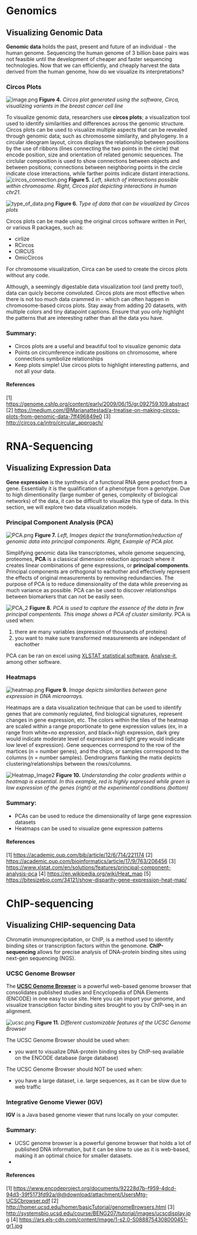 # Genomics 
## Visualizing Genomic Data

**Genomic data** holds the past, present and future of an individual - the human genome. Sequencing the human genome of 3 billion base pairs was not feasible until the development of cheaper and faster sequencing technologies. Now that we can efficiently, and cheaply harvest the data derived from the human genome, how do we visualize its interpretations? 

### Circos Plots
![image.png](https://www.dropbox.com/s/x8cigibubj4ihb1/image.png?dl=0&raw=1)
**Figure 4.** *Circos plot generated using the software, Circa, visualizing varients in the breast cancer cell line*

To visualize genomic data, researchers use **circos plots**; a visualization tool used to identify similarities and differences across the genomic structure. Circos plots can be used to visualize multiple aspects that can be revealed through genomic data; such as chromosome similarity, and phylogeny.  In a circular ideogram layout, circos displays the relationship between positions by the use of ribbons (lines connecting the two points in the circle) that encode position, size and orientation of related genomic sequences. The circlular composition is used to show connections between objects and between positions; connections between neighboring points in the circle indicate close interactions, while farther points indicate distant interactions. 
![circos_connection.png](http://circos.ca/intro/circular_approach/img/circos-ucsc.png)
**Figure 5.** *Left, sketch of interactions possible within chromosome. Right, Circos plot depicting interactions in human chr21.*

![type_of_data.png](https://miro.medium.com/max/4152/1*5LvkBQwcRPECEWKDtJO_8g.png)
**Figure 6.** *Type of data that can be visualized by Circos plots*

Circos plots can be made using the original circos software written in Perl, or various R packages, such as:
* cirlize
* RCircos
* CIRCUS
* OmicCircos 

For chromosome visualization, Circa can be used to create the circos plots without any code. 

Although, a seemingly digestable data visualization tool (and pretty too!), data can quicly become convoluted. Circos plots are most effective when there is not too much data crammed in - which can often happen in chromosome-based circos plots. Stay away from adding 20 datasets, with multiple colors and tiny datapoint captions. Ensure that you only highlight the patterns that are interesting rather than all the data you have. 

### Summary:
* Circos plots are a useful and beautiful tool to visualize genomic data
* Points on circumference indicate positions on chromosome, where connections symbolize relationships
* Keep plots simple! Use circos plots to highlight interesting patterns, and not all your data. 

#### References
[1] https://genome.cshlp.org/content/early/2009/06/15/gr.092759.109.abstract
[2] https://medium.com/@Marianattestad/a-treatise-on-making-circos-plots-from-genomic-data-7ff496849e0
[3] http://circos.ca/intro/circular_approach/

# RNA-Sequencing 
## Visualizing Expression Data
**Gene expression** is the synthesis of a functional RNA gene product from a gene. Essentially it is the qualification of a phenotype from a genotype. Due to high dimentionality (large number of genes, complexity of biological networks) of the data, it can be difficult to visualize this type of data. In this section, we will explore two data visualization models.

### Principal Component Analysis (PCA)
![PCA.png](https://raybiotech.com/learning-center/wp-content/uploads/2018/11/pca-analysis.png)
**Figure 7.** *Left, Images depict the transformation/reduction of genomic data into principal components. Right, Example of PCA plot.*

Simplifying genomic data like transcriptomes, whole genome sequencing, proteomes, **PCA** is a classical dimension reduction approach where it creates linear combinations of gene expressions, or **principal components**. Principal components are orthogonal to eachother and effectively represent the effects of original measurements by removing redundancies. The purpose of PCA is to reduce dimensionality of the data while preserving as much variance as possible. PCA can be used to discover relationships between biomarkers that can not be easily seen. 

![PCA_2](https://blog.bioturing.com/wp-content/uploads/2018/11/PCA-plot-color.png)
**Figure 8.** *PCA is used to capture the essence of the data in few principal compentents. This image shows a PCA of cluster similarity.*
PCA is used when: 
1) there are many variables (expression of thousands of proteins)
2) you want to make sure transformed measurements are independant of eachother

PCA can be ran on excel using [XLSTAT statistical software](https://www.xlstat.com/en/solutions/features/principal-component-analysis-pca), [Analyse-it](https://analyse-it.com/landing/principal-component-analysis-software), among other software. 

### Heatmaps
![heatmap.png](https://upload.wikimedia.org/wikipedia/commons/thumb/4/48/Heatmap.png/440px-Heatmap.png)
**Figure 9.** *Image depicts similarities between gene expression in DNA microarrays.*

Heatmaps are a data visualization technique that can be used to identify genes that are commonly regulated, find biological signatures, represent changes in gene expression, etc. The colors within the tiles of the heatmap are scaled within a range proportionate to gene expression values (ex, in a range from white=no expression, and black=high expression, dark grey would indicate moderate level of expression and light grey would indicate low level of expression). Gene sequences corrrespond to the row of the martices (n = number genes), and the chips, or samples corrrespond to the columns (n = number samples). Dendrograms flanking the matix depicts clustering/relationships between the rows/columns. 

![Heatmap_Image2](https://bitesizebio.com/wp-content/uploads/2017/03/1.jpg)
**Figure 10.** *Understanding the color gradients within a heatmap is essential. In this example, red is highly expressed while green is low expression of the genes (right) at the experimental conditions (bottom)*
### Summary:
* PCAs can be used to reduce the dimensionality of large gene expression datasets 
* Heatmaps can be used to visualize gene expression patterns
#### References
[1] https://academic.oup.com/bib/article/12/6/714/221174
[2] https://academic.oup.com/bioinformatics/article/17/9/763/206456
[3] https://www.xlstat.com/en/solutions/features/principal-component-analysis-pca
[4] https://en.wikipedia.org/wiki/Heat_map
[5] https://bitesizebio.com/34121/show-disparity-gene-expression-heat-map/

# ChIP-sequencing

## Visualizing CHIP-sequencing Data
Chromatin immunoprecipitation, or ChIP, is a method used to identify binding sites or transcription factors within the genomone. **ChIP-sequencing** allows for precise analysis of DNA-protein binding sites using next-gen sequencing (NGS). 

### UCSC Genome Browser
The [**UCSC Genome Browser**](https://genome.ucsc.edu) is a powerful web-based genome browser that consolidates published studies and Encyclopedia of DNA Elements (ENCODE) in one easy to use site. Here you can import your genome, and visualize transciption factor binding sites brought to you by ChIP-seq in an alignment. 

![ucsc.png](https://ars.els-cdn.com/content/image/1-s2.0-S0888754308000451-gr1.jpg)
**Figure 11.** *Different customizable features of the UCSC Genome Browser*

The UCSC Genome Browser should be used when:
* you want to visualize DNA-protein binding sites by ChIP-seq available on the ENCODE database (large database)

The UCSC Genome Browser should NOT be used when:
* you have a large dataset, i.e. large sequences, as it can be slow due to web traffic
### Integrative Genome Viewer (IGV)
**IGV** is a Java based genome viewer that runs locally on your computer. 

### Summary:
* UCSC genome browser is a powerful genome browser that holds a lot of published DNA information, but it can be slow to use as it is web-based, making it an optimal choice for smaller datasets. 
* 
#### References
[1] https://www.encodeproject.org/documents/92228d7b-f959-4dcd-94d3-39f5173fd92a/@@download/attachment/UsersMtg-UCSCbrowser.pdf
[2] http://homer.ucsd.edu/homer/basicTutorial/genomeBrowsers.html
[3] http://systemsbio.ucsd.edu/course/BENG207/tutorial/images/ucscdisplay.jpg
[4] https://ars.els-cdn.com/content/image/1-s2.0-S0888754308000451-gr1.jpg

